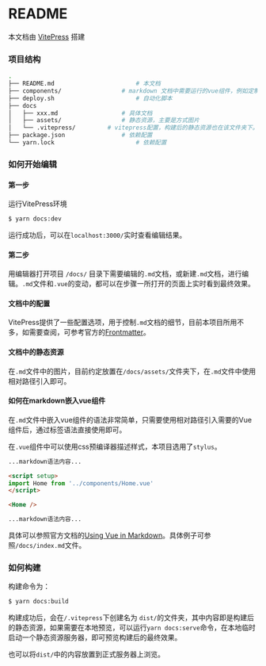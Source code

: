 # README 

本文档由 [VitePress](https://vitepress.vuejs.org/) 搭建 

### 项目结构

```bash
.
├── README.md						# 本文档
├── components/					# markdown 文档中需要运行的vue组件，例如定制化的首页
├── deploy.sh						# 自动化脚本
├── docs
│   ├── xxx.md					# 具体文档
│   ├── assets/					# 静态资源，主要是方式图片
│   └── .vitepress/			# vitepress配置，构建后的静态资源也在该文件夹下。
├── package.json				# 依赖配置
└── yarn.lock						# 依赖配置
```



### 如何开始编辑

#### 第一步

运行VitePress环境

```bash
$ yarn docs:dev
```

运行成功后，可以在`localhost:3000/`实时查看编辑结果。

#### 第二步

用编辑器打开项目 `/docs/` 目录下需要编辑的`.md`文档，或新建`.md`文档，进行编辑。`.md`文件和`.vue`的变动，都可以在步骤一所打开的页面上实时看到最终效果。

#### 文档中的配置

VitePress提供了一些配置选项，用于控制`.md`文档的细节，目前本项目所用不多，如需要查阅，可参考官方的[Frontmatter](https://vitepress.vuejs.org/guide/frontmatter.html)。

#### 文档中的静态资源

在`.md`文件中的图片，目前约定放置在`/docs/assets/`文件夹下，在`.md`文件中使用相对路径引入即可。

#### 如何在markdown嵌入vue组件

在`.md`文件中嵌入vue组件的语法非常简单，只需要使用相对路径引入需要的Vue组件后，通过标签语法直接使用即可。

在`.vue`组件中可以使用css预编译器描述样式，本项目选用了`stylus`。

```markdown
...markdown语法内容...

<script setup>
import Home from '../components/Home.vue'
</script>

<Home />

...markdown语法内容...
```

具体可以参照官方文档的[Using Vue in Markdown](https://vitepress.vuejs.org/guide/using-vue.html#using-components)。具体例子可参照`/docs/index.md`文件。



### 如何构建

构建命令为：

```bash
$ yarn docs:build
```

构建成功后，会在`/.vitepress`下创建名为 `dist/`的文件夹，其中内容即是构建后的静态资源，如果需要在本地预览，可以运行`yarn docs:serve`命令，在本地临时启动一个静态资源服务器，即可预览构建后的最终效果。

也可以将`dist/`中的内容放置到正式服务器上浏览。
